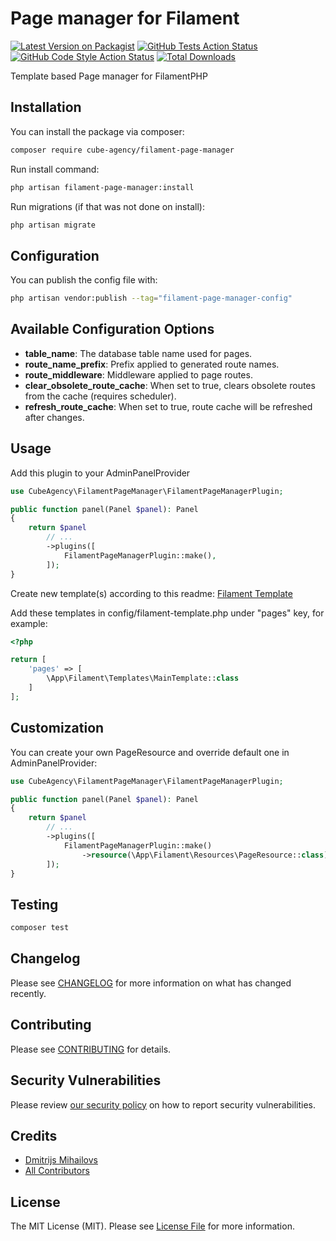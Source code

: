 # Page manager for Filament

[![Latest Version on Packagist](https://img.shields.io/packagist/v/cube-agency/filament-page-manager.svg?style=flat-square)](https://packagist.org/packages/cube-agency/filament-page-manager)
[![GitHub Tests Action Status](https://img.shields.io/github/actions/workflow/status/cube-agency/filament-page-manager/run-tests.yml?branch=main&label=tests&style=flat-square)](https://github.com/cube-agency/filament-page-manager/actions?query=workflow%3Arun-tests+branch%3Amain)
[![GitHub Code Style Action Status](https://img.shields.io/github/actions/workflow/status/cube-agency/filament-page-manager/fix-php-code-style-issues.yml?branch=main&label=code%20style&style=flat-square)](https://github.com/cube-agency/filament-page-manager/actions?query=workflow%3A"Fix+PHP+code+style+issues"+branch%3Amain)
[![Total Downloads](https://img.shields.io/packagist/dt/cube-agency/filament-page-manager.svg?style=flat-square)](https://packagist.org/packages/cube-agency/filament-page-manager)

Template based Page manager for FilamentPHP

## Installation

You can install the package via composer:

```bash
composer require cube-agency/filament-page-manager
```

Run install command:

```bash
php artisan filament-page-manager:install

```

Run migrations (if that was not done on install):

```bash
php artisan migrate
```

## Configuration

You can publish the config file with:

```bash
php artisan vendor:publish --tag="filament-page-manager-config"
```

## Available Configuration Options

* **table_name**: The database table name used for pages.
* **route_name_prefix**: Prefix applied to generated route names.
* **route_middleware**: Middleware applied to page routes.
* **clear_obsolete_route_cache**: When set to true, clears obsolete routes from the cache (requires scheduler).
* **refresh_route_cache**: When set to true, route cache will be refreshed after changes.

## Usage

Add this plugin to your AdminPanelProvider
```php
use CubeAgency\FilamentPageManager\FilamentPageManagerPlugin;

public function panel(Panel $panel): Panel
{
    return $panel
        // ...
        ->plugins([
            FilamentPageManagerPlugin::make(),
        ]);
}
```

Create new template(s) according to this readme: [Filament Template](https://github.com/cube-agency/filament-template)

Add these templates in config/filament-template.php under "pages" key, for example:
```php
<?php

return [
    'pages' => [
        \App\Filament\Templates\MainTemplate::class
    ]
];
```

## Customization

You can create your own PageResource and override default one in AdminPanelProvider:
```php
use CubeAgency\FilamentPageManager\FilamentPageManagerPlugin;

public function panel(Panel $panel): Panel
{
    return $panel
        // ...
        ->plugins([
            FilamentPageManagerPlugin::make()
                ->resource(\App\Filament\Resources\PageResource::class),
        ]);
}
```

## Testing

```bash
composer test
```

## Changelog

Please see [CHANGELOG](CHANGELOG.md) for more information on what has changed recently.

## Contributing

Please see [CONTRIBUTING](.github/CONTRIBUTING.md) for details.

## Security Vulnerabilities

Please review [our security policy](../../security/policy) on how to report security vulnerabilities.

## Credits

- [Dmitrijs Mihailovs](https://github.com/dmitrijs.mihailovs)
- [All Contributors](../../contributors)

## License

The MIT License (MIT). Please see [License File](LICENSE.md) for more information.
